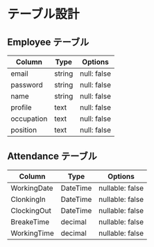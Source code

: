 # テーブル設計

## Employee テーブル

| Column     | Type   | Options     |
| ---------- | ------ | ----------- |
| email      | string | null: false |
| password   | string | null: false |
| name       | string | null: false |
| profile    | text   | null: false |
| occupation | text   | null: false |
| position   | text   | null: false |


## Attendance テーブル

| Column      | Type      | Options         |
| ----------- | --------- | --------------- |
| WorkingDate | DateTime  | nullable: false |
| ClonkingIn  | DateTime  | nullable: false |
| ClockingOut | DateTime  | nullable: false |
| BreakeTime  | decimal   | nullable: false |
| WorkingTime | decimal   | nullable: false |
